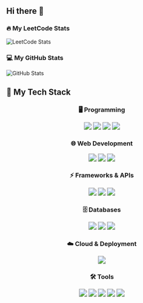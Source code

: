 ## Hi there 👋

<!--
**ejaz-uddin-swaron/ejaz-uddin-swaron** is a ✨ _special_ ✨ repository because its `README.md` (this file) appears on your GitHub profile.

Here are some ideas to get you started:

- 🔭 I’m currently working on ...
- 🌱 I’m currently learning ...
- 🔥 I’m looking to collaborate on ...
- 🤔 I’m looking for help with ...
- 💬 Ask me about ...
- 📫 How to reach me: ...
- 😄 Pronouns: ...
- ⚡ Fun fact: ...
-->

### 🔥 My LeetCode Stats
![LeetCode Stats](https://leetcard.jacoblin.cool/Swaron?theme=dark)

### 💻 My GitHub Stats
![GitHub Stats](https://github-readme-stats.vercel.app/api?username=ejaz-uddin-swaron&show_icons=true&theme=radical)

## 🚀 My Tech Stack

<div align="center">

<!-- Programming Languages -->
<h3>🖥️ Programming</h3>
<img src="https://img.shields.io/badge/C-00599C?style=for-the-badge&logo=c&logoColor=white" style="zoom:1.3"/>
<img src="https://img.shields.io/badge/C++-00599C?style=for-the-badge&logo=c%2B%2B&logoColor=white" style="zoom:1.3"/>
<img src="https://img.shields.io/badge/Python-3776AB?style=for-the-badge&logo=python&logoColor=white" style="zoom:1.3"/>
<img src="https://img.shields.io/badge/SQL-4479A1?style=for-the-badge&logo=postgresql&logoColor=white" style="zoom:1.3"/>

<!-- Web Development -->
<h3>🌐 Web Development</h3>
<img src="https://img.shields.io/badge/HTML5-E34F26?style=for-the-badge&logo=html5&logoColor=white" style="zoom:1.3"/>
<img src="https://img.shields.io/badge/CSS3-1572B6?style=for-the-badge&logo=css3&logoColor=white" style="zoom:1.3"/>
<img src="https://img.shields.io/badge/TailwindCSS-38B2AC?style=for-the-badge&logo=tailwind-css&logoColor=white" style="zoom:1.3"/>

<!-- Frameworks & APIs -->
<h3>⚡ Frameworks & APIs</h3>
<img src="https://img.shields.io/badge/Django-092E20?style=for-the-badge&logo=django&logoColor=white" style="zoom:1.3"/>
<img src="https://img.shields.io/badge/Django%20REST-ff1709?style=for-the-badge&logo=django&logoColor=white" style="zoom:1.3"/>
<img src="https://img.shields.io/badge/REST%20API-2196F3?style=for-the-badge&logo=rest&logoColor=white" style="zoom:1.3"/>

<!-- Databases -->
<h3>🗄️ Databases</h3>
<img src="https://img.shields.io/badge/PostgreSQL-4169E1?style=for-the-badge&logo=postgresql&logoColor=white" style="zoom:1.3"/>
<img src="https://img.shields.io/badge/MySQL-4479A1?style=for-the-badge&logo=mysql&logoColor=white" style="zoom:1.3"/>
<img src="https://img.shields.io/badge/Supabase-3ECF8E?style=for-the-badge&logo=supabase&logoColor=white" style="zoom:1.3"/>

<!-- Cloud & Deployment -->
<h3>☁️ Cloud & Deployment</h3>
<img src="https://img.shields.io/badge/Render-46E3B7?style=for-the-badge&logo=render&logoColor=white" style="zoom:1.3"/>

<!-- Tools -->
<h3>🛠️ Tools</h3>
<img src="https://img.shields.io/badge/Git-F05032?style=for-the-badge&logo=git&logoColor=white" style="zoom:1.3"/>
<img src="https://img.shields.io/badge/GitHub-181717?style=for-the-badge&logo=github&logoColor=white" style="zoom:1.3"/>
<img src="https://img.shields.io/badge/Linux-333333?style=for-the-badge&logo=linux&logoColor=white" style="zoom:1.3"/>
<img src="https://img.shields.io/badge/VS%20Code-007ACC?style=for-the-badge&logo=visual-studio-code&logoColor=white" style="zoom:1.3"/>
<img src="https://img.shields.io/badge/Figma-000000?style=for-the-badge&logo=figma&logoColor=white" style="zoom:1.3"/>

</div>
